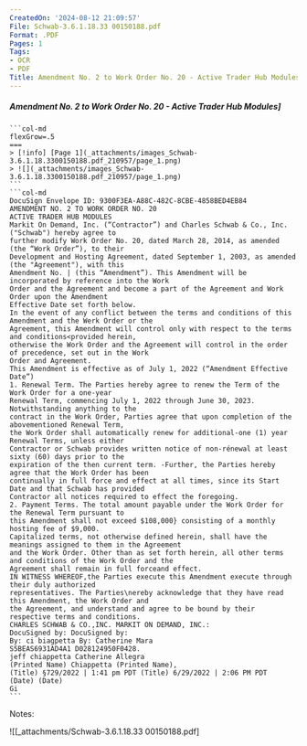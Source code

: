 ```yaml
---
CreatedOn: '2024-08-12 21:09:57'
File: Schwab-3.6.1.18.33 00150188.pdf
Format: .PDF
Pages: 1
Tags:
- OCR
- PDF
Title: Amendment No. 2 to Work Order No. 20 - Active Trader Hub Modules
---
```


##### Amendment No. 2 to Work Order No. 20 - Active Trader Hub Modules]

  
````col
```col-md
flexGrow=.5
===
> [!info] [Page 1](_attachments/images_Schwab-3.6.1.18.3300150188.pdf_210957/page_1.png)
> ![](_attachments/images_Schwab-3.6.1.18.3300150188.pdf_210957/page_1.png)
```  
```col-md
DocuSign Envelope ID: 9300F3EA-A88C-482C-8CBE-4858BED4EB84  
AMENDMENT NO. 2 TO WORK ORDER NO. 20
ACTIVE TRADER HUB MODULES  
Markit On Demand, Inc. (“Contractor”) and Charles Schwab & Co., Inc. ("Schwab") hereby agree to
further modify Work Order No. 20, dated March 28, 2014, as amended (the “Work Order”), to their
Development and Hosting Agreement, dated September 1, 2003, as amended (the "Agreement"), with this
Amendment No. | (this “Amendment”). This Amendment will be incorporated by reference into the Work
Order and the Agreement and become a part of the Agreement and Work Order upon the Amendment
Effective Date set forth below.  
In the event of any conflict between the terms and conditions of this Amendment and the Werk Order or the
Agreement, this Amendment will control only with respect to the terms and conditions<provided herein,
otherwise the Work Order and the Agreement will control in the order of precedence, set out in the Work
Order and Agreement.  
This Amendment is effective as of July 1, 2022 (“Amendment Effective Date”)  
1. Renewal Term. The Parties hereby agree to renew the Term of the Work Order for a one-year
Renewal Term, commencing July 1, 2022 through June 30, 2023. Notwithstanding anything to the
contract in the Work Order, Parties agree that upon completion of the abovementioned Renewal Term,
the Work Order shall automatically renew for additional-one (1) year Renewal Terms, unless either
Contractor or Schwab provides written notice of non-rénewal at least sixty (60) days prior to the
expiration of the then current term. -Further, the Parties hereby agree that the Work Order has been
continually in full force and effect at all times, since its Start Date and that Schwab has provided
Contractor all notices required to effect the foregoing.  
2. Payment Terms. The total amount payable under the Work Order for the Renewal Term pursuant to
this Amendment shall not exceed $108,000} consisting of a monthly hosting fee of $9,000.  
Capitalized terms, not otherwise defined herein, shall have the meanings assigned to them in the Agreement
and the Work Order. Other than as set forth herein, all other terms and conditions of the Work Order and the
Agreement shall remain in full forceand effect.  
IN WITNESS WHEREOF,the Parties execute this Amendment execute through their duly authorized
representatives. The Parties\nereby acknowledge that they have read this Amendment, the Work Order and
the Agreement, and understand and agree to be bound by their respective terms and conditions.  
CHARLES SCHWAB & CO.,INC. MARKIT ON DEMAND, INC.:
DocuSigned by: DocuSigned by:
By: ci biagpetta By: Catherine Mara
S5BEAS6931AD4A1 D028124950F0428.
jeff chiappetta Catherine Allegra
(Printed Name) Chiappetta (Printed Name),
(Title) §729/2022 | 1:41 pm PDT (Title) 6/29/2022 | 2:06 PM PDT
(Date) (Date)  
Gi  
```
````
Notes:  


![[_attachments/Schwab-3.6.1.18.33 00150188.pdf]